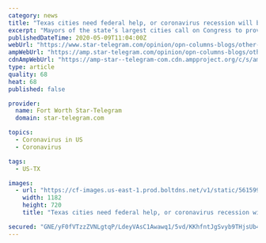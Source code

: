 ```yaml
---
category: news
title: "Texas cities need federal help, or coronavirus recession will be longer, more painful"
excerpt: "Mayors of the state’s largest cities call on Congress to provide direct aid so essential services don’t have to be cut."
publishedDateTime: 2020-05-09T11:04:00Z
webUrl: "https://www.star-telegram.com/opinion/opn-columns-blogs/other-voices/article242606576.html"
ampWebUrl: "https://amp.star-telegram.com/opinion/opn-columns-blogs/other-voices/article242606576.html"
cdnAmpWebUrl: "https://amp-star--telegram-com.cdn.ampproject.org/c/s/amp.star-telegram.com/opinion/opn-columns-blogs/other-voices/article242606576.html"
type: article
quality: 68
heat: 68
published: false

provider:
  name: Fort Worth Star-Telegram
  domain: star-telegram.com

topics:
  - Coronavirus in US
  - Coronavirus

tags:
  - US-TX

images:
  - url: "https://cf-images.us-east-1.prod.boltdns.net/v1/static/5615998025001/0302b6bd-59af-491c-ad2e-4820ae27b6be/5bf73289-9d79-4dc1-9791-ebadd7525d3b/1280x720/match/image.jpg"
    width: 1182
    height: 720
    title: "Texas cities need federal help, or coronavirus recession will be longer, more painful"

secured: "GNE/yF0fVTzzZVNLgtqP/LdeyVAsC1Awawq1/5vd/KKhfntJgSvyb9THjsUb4Zujs+aiKvfhAL7GyZyEqvDAIrEP6KeOlv6wGVq6QXNm0Turrco8/LVsBvGXrp2WMvojjeRFMlhJarJ94FRNRmzPYO31y0ff37lwQAcIQy4FJzXZp2/urSEdBaRAgPWVpi4OwWBZkXLIMfsZ9Xjx0/mubU9rdjQW8hyOvmobd2Y2A8hSoNZYg/UG8x7h9P3h2dJ5U/RwaUTw5KCS17+1h2frqjWiZ2TL1gwN78eUjTN6lHYMRSqqVI34eU7uFGCGSm/buUA8eOx5mrcHPfDKsQFoOGuWEz10Inz32GvT6dHBtNkDHLhkrkb3zNkN0TcJNeG3RIjk0ILWdr3QrGaCk8p1JCWzp0AG8Yok76dOELKkFDylKMA0DJmrXnEAvRzNMe2G0W/K0oyEtzixf4tNfd7wwiqjg6AeVP6IkkXRjQm2JWQ=;Xa2eJ8GB181tn15VA0fGGg=="
---
```


